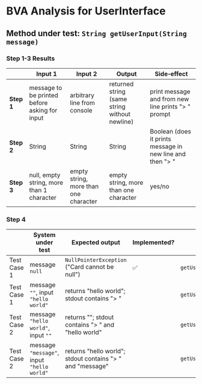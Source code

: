 # BVA Analysis for **UserInterface**

## Method under test: `String getUserInput(String message)`

### Step 1-3 Results

|            | Input 1                                       | Input 2                               | Output                                        | Side‑effect                                               |
|------------|-----------------------------------------------|---------------------------------------|-----------------------------------------------|-----------------------------------------------------------|
| **Step 1** | message to be printed before asking for input | arbitrary line from console           | returned string (same string without newline) | print message and from new line prints "> " prompt        |
| **Step 2** | String                                        | String                                | String                                        | Boolean (does it prints message in new line and then "> " |
| **Step 3** | null, empty string, more than 1 character     | empty string, more than one character | empty string, more than one character         | yes/no                                                    |

### Step 4

|             | System under test                          | Expected output                                           | Implemented?       | Test name                                                                            |
|-------------|--------------------------------------------|-----------------------------------------------------------|--------------------|--------------------------------------------------------------------------------------|
| Test Case 1 | message `null`                             | `NullPointerException`  ("Card cannot be null")           | :white_check_mark: | `getUserInput_withNullMessageAndNonEmptyConsoleInput_returnsConsoleInput`            |
| Test Case 1 | message `""`, input `"hello world"`        | returns "hello world"; stdout contains "> "               |                    | `getUserInput_withEmptyMessageAndNonEmptyConsoleInput_returnsConsoleInput`           |
| Test Case 2 | message `"hello world"`, input `""`        | returns ""; stdout contains "> " and "hello world"        |                    | `getUserInput_withNonEmptyMessageAndEmptyConsoleInput_keepsAskingForInput`           |
| Test Case 2 | message `"message"`, input `"hello world"` | returns "hello world"; stdout contains "> " and "message" |                    | `getUserInput_withNonEmptyMessageAndConsoleInput_returnsConsoleLineAndPrintsMessage` |
